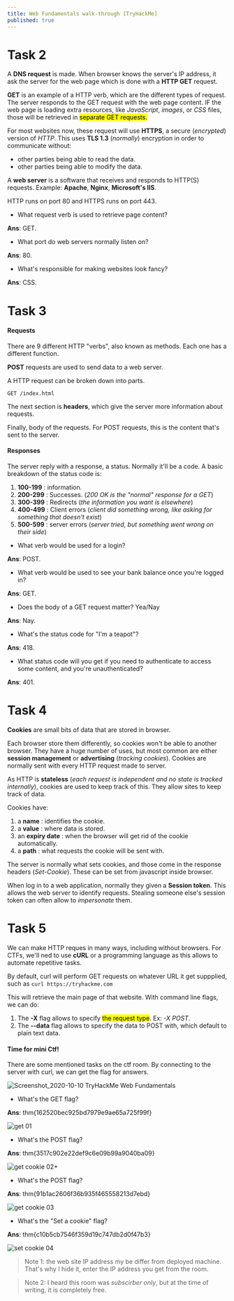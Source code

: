 ```yaml
---
title: Web Fundamentals walk-through [TryHackMe]
published: true
---
```


# Task 2


A **DNS request** is made. When browser knows the server's IP address, it ask the server for the web page which is done with a **HTTP GET** request.

**GET** is an example of a HTTP verb, which are the different types of request. The server responds to the GET request with the web page content. IF the web page is loading extra resources, like *JavaScript*, *images*, or *CSS* files, those will be retrieved in <mark>separate GET requests.</mark>

For most websites now, these request will use **HTTPS**, a secure (*encrypted*) version of *HTTP*. This uses **TLS 1.3** (*normally*) encryption in order to communicate without:
- other parties being able to read the data.
- other parties being able to modify the data.

A **web server** is a software that receives and responds to HTTP(S) requests.
Example: **Apache**, **Nginx**, **Microsoft's IIS**.

HTTP runs on port 80 and HTTPS runs on port 443.

* What request verb is used to retrieve page content?

**Ans**: GET.

* What port do web servers normally listen on?

**Ans**: 80.

* What's responsible for making websites look fancy?

**Ans**: CSS.


# Task 3


#### Requests

There are 9 different HTTP "verbs", also known as methods. Each one has a different function.

**POST** requests are used to send data to a web server.

A HTTP request can be broken down into parts.
```http
GET /index.html
```

The next section is **headers**, which give the server more information about requests.

Finally, body of the requests. For POST requests, this is the content that's sent to the server.

#### Responses

The server reply with a response, a status. Normally it'll be a code. A basic breakdown of the status code is:
1. **100-199** : information.
2. **200-299** : Successes. (*200 OK is the "normal" response for a GET*)
3. **300-399** : Redirects (*the information you want is elsewhere*)
4. **400-499** : Client errors (*client did something wrong, like asking for something that doesn't exist*)
5. **500-599** : server errors (*server tried, but something went wrong on their side*)


* What verb would be used for a login?

**Ans**: POST.

* What verb would be used to see your bank balance once you're logged in?

**Ans**: GET.

* Does the body of a GET request matter? Yea/Nay

**Ans**: Nay.

* What's the status code for "I'm a teapot"?

**Ans**: 418.

* What status code will you get if you need to authenticate to access some content, and you're unauthenticated?

**Ans**: 401.


# Task 4


**Cookies** are small bits of data that are stored in browser.

Each browser store them differently, so cookies won't be able to another browser. They have a huge number of uses, but most common are either **session management** or **advertising** (*tracking cookies*). Cookies are normally sent with every HTTP request made to server.

As HTTP is **stateless** (*each request is independent and no state is tracked internally*), cookies are used to keep track of this. They allow sites to keep track of data.

Cookies have: 
1. a **name** : identifies the cookie.
2. a **value** : where data is stored.
3. an **expiry date** : when the browser will get rid of the cookie automatically.
4. a **path** : what requests the cookie will be sent with.

The server is normally what sets cookies, and those come in the response headers (*Set-Cookie*). These can be set from javascript inside browser.

When log in to a web application, normally they given a **Session token**. This allows the web server to identify requests. Stealing someone else's session token can often allow to *impersonate* them.


# Task 5

We can make HTTP reques in many ways, including without browsers. For CTFs, we'll ned to use **cURL** or a programming language as this allows to automate repetitive tasks.

By default, curl will perform GET requests on whatever URL it get suppplied, such as
`curl https://tryhackme.com`

This will retrieve the main page of that website. With command line flags, we can do:
1. The **-X** flag allows to specify <mark>the request type</mark>. Ex: *-X POST*.
2. The **--data** flag allows to specify the data to POST with, which default to plain text data.

#### Time for mini Ctf!

There are some mentioned tasks on the ctf room. By connecting to the server with curl, we can get the flag for answers.

![Screenshot_2020-10-10 TryHackMe Web Fundamentals](https://user-images.githubusercontent.com/25137893/95652510-57c8e580-0b13-11eb-934f-6c21a4a39e25.png)

* What's the GET flag?

**Ans**: thm{162520bec925bd7979e9ae65a725f99f}

![get 01](https://user-images.githubusercontent.com/25137893/95652447-c48fb000-0b12-11eb-82a9-d3969760eb6d.png)

* What's the POST flag?

**Ans**: thm{3517c902e22def9c6e09b99a9040ba09}

![get cookie 02+](https://user-images.githubusercontent.com/25137893/95652443-bb064800-0b12-11eb-85d0-e61057b66bb5.png)

* What's the POST flag?

**Ans**: thm{91b1ac2606f36b935f465558213d7ebd}

![get cookie 03](https://user-images.githubusercontent.com/25137893/95652429-b04bb300-0b12-11eb-88c4-a161de569652.png)

* What's the "Set a cookie" flag?

**Ans**: thm{c10b5cb7546f359d19c747db2d0f47b3}

![set cookie 04](https://user-images.githubusercontent.com/25137893/95652423-a3c75a80-0b12-11eb-96c2-92850974401e.png)

> Note 1: the web site IP address my be differ from deployed machine. That's why I hide it, enter the IP address you get from the room.

> Note 2: I heard this room was *subscirber only*, but at the time of writing, it is completely free. 
